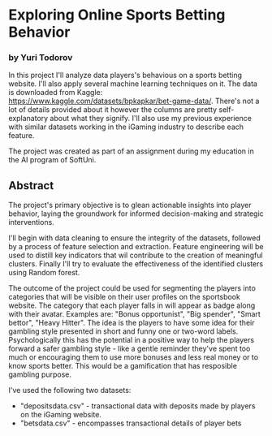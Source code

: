 # Exploring Online Sports Betting Behavior
### by Yuri Todorov

In this project I'll analyze data players's behavious on a sports betting website. I'll also apply several machine learning techniques on it.
The data is downloaded from Kaggle:
https://www.kaggle.com/datasets/bpkapkar/bet-game-data/. There's not a lot of details provided about it however the columns are pretty self-explanatory about what they signify. I'll also use my previous experience with similar datasets working in the iGaming industry to describe each feature.

The project was created as part of an assignment during my education in the AI program of SoftUni.

## Abstract

The project's primary objective is to glean actionable insights into player behavior, laying the groundwork for informed decision-making and strategic interventions.

I'll begin with data cleaning to ensure the integrity of the datasets, followed by a process of feature selection and extraction. Feature engineering will be used to distill key indicators that wil contribute to the creation of meaningful clusters. Finally I'll try to evaluate the effectiveness of the identified clusters using Random forest.

The outcome of the project could be used for segmenting the players into categories that will be visible on their user profiles on the sportsbook website. The category that each player falls in will appear as badge along with their avatar. Examples are: "Bonus opportunist", "Big spender", "Smart bettor", "Heavy Hitter". The idea is the players to have some idea for their gambling style presented in short and funny one or two-word labels. Psychologically this has the potential in a positive way to help the players forward a safer gambling style - like a gentle reminder they've spent too much or encouraging them to use more bonuses and less real money or to know sports better. This would be a gamification that has resposible gambling purpose.

I've used the following two datasets:
 - "depositsdata.csv" - transactional data with deposits made by players on the iGaming website.
 - "betsdata.csv" - encompasses transactional details of player bets

